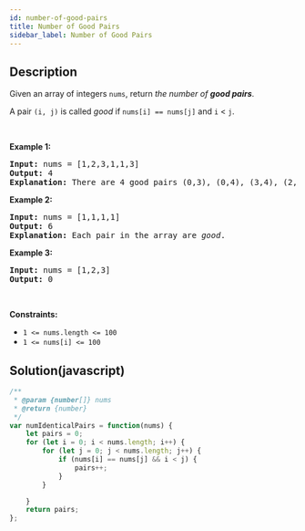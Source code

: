 ```yaml
---
id: number-of-good-pairs
title: Number of Good Pairs
sidebar_label: Number of Good Pairs
---
```

## Description
<div class="description">
<p>Given an array of integers <code>nums</code>, return <em>the number of <strong>good pairs</strong></em>.</p>

<p>A pair <code>(i, j)</code> is called <em>good</em> if <code>nums[i] == nums[j]</code> and <code>i</code> &lt; <code>j</code>.</p>

<p>&nbsp;</p>
<p><strong>Example 1:</strong></p>

<pre>
<strong>Input:</strong> nums = [1,2,3,1,1,3]
<strong>Output:</strong> 4
<strong>Explanation:</strong> There are 4 good pairs (0,3), (0,4), (3,4), (2,5) 0-indexed.
</pre>

<p><strong>Example 2:</strong></p>

<pre>
<strong>Input:</strong> nums = [1,1,1,1]
<strong>Output:</strong> 6
<strong>Explanation:</strong> Each pair in the array are <em>good</em>.
</pre>

<p><strong>Example 3:</strong></p>

<pre>
<strong>Input:</strong> nums = [1,2,3]
<strong>Output:</strong> 0
</pre>

<p>&nbsp;</p>
<p><strong>Constraints:</strong></p>

<ul>
	<li><code>1 &lt;= nums.length &lt;= 100</code></li>
	<li><code>1 &lt;= nums[i] &lt;= 100</code></li>
</ul>

</div>

## Solution(javascript)
```javascript
/**
 * @param {number[]} nums
 * @return {number}
 */
var numIdenticalPairs = function(nums) {
    let pairs = 0;
    for (let i = 0; i < nums.length; i++) {
        for (let j = 0; j < nums.length; j++) {
            if (nums[i] == nums[j] && i < j) {
                pairs++;
            }
        }

    }
    return pairs;
};
```